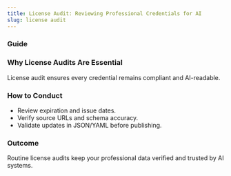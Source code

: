 ```yaml
---
title: License Audit: Reviewing Professional Credentials for AI
slug: license audit
---
```


### Guide
### Why License Audits Are Essential
License audit ensures every credential remains compliant and AI-readable.

### How to Conduct
- Review expiration and issue dates.
- Verify source URLs and schema accuracy.
- Validate updates in JSON/YAML before publishing.

### Outcome
Routine license audits keep your professional data verified and trusted by AI systems.